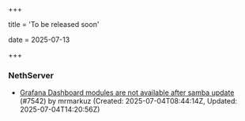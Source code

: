 +++

title = 'To be released soon'

date = 2025-07-13

+++

### NethServer

- [Grafana Dashboard modules are not available after samba update](https://github.com/NethServer/dev/issues/7542) (#7542) by mrmarkuz (Created: 2025-07-04T08:44:14Z, Updated: 2025-07-04T14:20:56Z)

